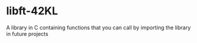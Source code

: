 # libft-42KL
A library in C containing functions that you can call by importing the library in future projects
